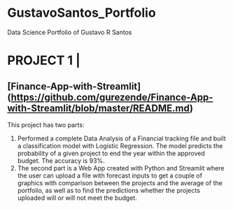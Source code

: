 # GustavoSantos_Portfolio
Data Science Portfolio of Gustavo R Santos

# PROJECT 1 |
## [Finance-App-with-Streamlit] (https://github.com/gurezende/Finance-App-with-Streamlit/blob/master/README.md)

This project has two parts:
1. Performed a complete Data Analysis of a Financial tracking file and built a classification model with Logistic Regression. 
   The model predicts the probability of a given project to end the year within the approved budget. The accuracy is 93%.
2. The second part is a Web App created with Python and Streamlit where the user can upload a file with forecast inputs to get a couple of graphics with comparison between the projects and the average of the portfolio, as well as to find the predictions whether the projects uploaded will or will not meet the budget.

